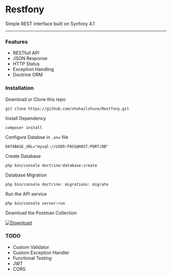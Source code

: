 # Restfony 
Simple REST interface built on Synfony 4.1

------------

### Features
* RESTfull API
* JSON Response
* HTTP Status
* Exception Handling
* Doctrine ORM

### Installation
Download or Clone this repo
```
git clone https://github.com/shuhailshuvo/Restfony.git
```
Install Dependency

```
composer install
```

Configure Databse in `.env` file

```
DATABASE_URL="mysql://USER:PASS@HOST:PORT/DB"
```

Create Database

```
php bin/console doctrine:database:create
```

Database Migration

```
php bin/console doctrine: migrations: migrate
```

Run the API service

```
php bin/console server:run
```

Download the Postman Collection

[![Download](https://addons-media.operacdn.com/media/extensions/45/130645/1.0.8-rev1/icons/icon_64x64_f5afb36b86cd5d8f4b5de581d6d0da2b.png)](https://www.getpostman.com/collections/4139657aad11d5e1e753 "Download")


### TODO
* Custom Validator
* Custom Exception Handler
* Functional Testing
* JWT
* CORS
